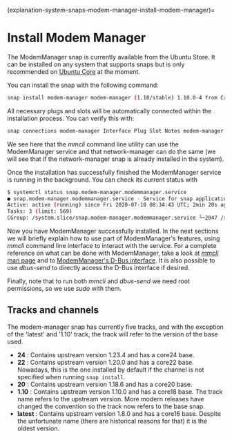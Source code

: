 (explanation-system-snaps-modem-manager-install-modem-manager)=
# Install Modem Manager

The ModemManager snap is currently available from the Ubuntu Store. It can be installed on any system that supports snaps but is only recommended on [Ubuntu Core](/index) at the moment.

You can install the snap with the following command:
```bash
snap install modem-manager modem-manager (1.10/stable) 1.10.0-4 from Canonical✓ installed
```

All necessary plugs and slots will be automatically connected within the installation process. You can verify this with:
```bash
snap connections modem-manager Interface Plug Slot Notes modem-manager modem-manager:mmcli modem-manager:service - modem-manager network-manager:modem-manager modem-manager:service -
```
We see here that the  *mmcli*  command line utility can use the ModemManager service and that network-manager can do the same (we will see that if the network-manager snap is already installed in the system).

Once the installation has successfully finished the ModemManager service is running in the background. You can check its current status with
```bash
$ systemctl status snap.modem-manager.modemmanager.service 
● snap.modem-manager.modemmanager.service - Service for snap application modem-manager.modemmanager Loaded: loaded (/etc/systemd/system/snap.modem-manager.modemmanager.service; enabled; vendor preset: enabled) 
Active: active (running) since Fri 2020-07-10 08:34:43 UTC; 2min 20s ago Main PID: 2047 (ModemManager) 
Tasks: 3 (limit: 569) 
CGroup: /system.slice/snap.modem-manager.modemmanager.service └─2047 /snap/modem-manager/414/usr/sbin/ModemManager --filter-policy=STRICT --log-level=INFO
```
Now you have ModemManager successfully installed. In the next sections we will briefly explain how to use part of ModemManager's features, using  *mmcli*  command line interface to interact with the service. For a complete reference on what can be done with ModemManager, take a look at [ *mmcli*  man page](https://www.freedesktop.org/software/ModemManager/man/latest/mmcli.8.html) and to [ModemManager's D-Bus interface](https://www.freedesktop.org/software/ModemManager/api/latest/). It is also possible to use  *dbus-send*  to directly access the D-Bus interface if desired.

Finally, note that to run both  *mmcli*  and  *dbus-send*  we need root permissions, so we use  *sudo*  with them.

## Tracks and channels

The modem-manager snap has currently five tracks, and with the exception of the 'latest' and '1.10' track, the track will refer to the version of the base used.

* **24** : Contains upstream version 1.23.4 and has a core24 base.
* **22** : Contains upstream version 1.20.0 and has a core22 base. Nowadays, this is the one installed by default if the channel is not specified when running  `snap install`. 
* **20** : Contains upstream version 1.18.6 and has a core20 base.
* **1.10** : Contains upstream version 1.10.0 and has a core18 base. The track name refers to the upstream version. More modern releases have changed the convention so the track now refers to the base snap.
* **latest** : Contains upstream version 1.8.0 and has a core16 base. Despite the unfortunate name (there are historical reasons for that) it is the oldest version.
